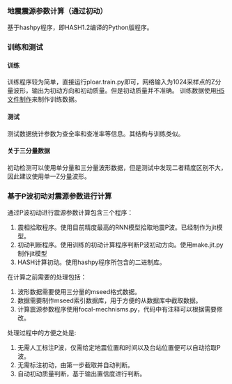 ### 地震震源参数计算（通过初动）
基于hashpy程序，即HASH1.2编译的Python版程序。

### 训练和测试
#### 训练
训练程序较为简单，直接运行ploar.train.py即可，网络输入为1024采样点的Z分量波形，输出为初动方向和初动质量。但是初动质量并不准确。 
训练数据使用[H5文件制作](https://github.com/cangyeone/seismological-ai-tools/tree/main/MSEED%E6%96%87%E4%BB%B6%E7%B4%A2%E5%BC%95%E5%92%8CH5%E5%88%B6%E4%BD%9C)来制作训练数据。

#### 测试
测试数据统计参数为查全率和查准率等信息。其结构与训练类似。

#### 关于三分量数据
初动检测可以使用单分量和三分量波形数据，但是测试中发现二者精度区别不大，因此建议使用单一Z分量波形。



### 基于P波初动对震源参数进行计算
通过P波初动进行震源参数计算包含三个程序：
1. 震相拾取程序。使用目前精度最高的RNN模型拾取地震P波。已经制作为jit模型。
2. 初动判断程序。使用训练的初动计算程序判断P波初动方向。使用make.jit.py制作jit模型
3. HASH计算初动。使用hashpy程序所包含的二进制库。

在计算之前需要的处理包括：
1. 波形数据需要使用三分量的mseed格式数据。
2. 数据需要制作mseed索引数据库，用于方便的从数据库中截取数据。
3. 计算震源参数程序使用focal-mechnisms.py，代码中有注释可以根据需要修改。

处理过程中的方便之处是:
1. 无需人工标注P波，仅需给定地震位置和时间以及台站位置便可以自动拾取P波。
2. 无需标注初动，由第一步截取并自动判断。
3. 自动初动质量判断，基于输出置信度进行判断。
